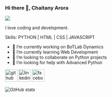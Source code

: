 ### Hi there 👋, Chaitany Arora
![](https://arturssmirnovs.github.io/github-profile-readme-generator/images/banner.png)

I love coding and development.

Skills: PYTHON | HTML | CSS | JAVASCRIPT

- 🔭 I’m currently working on BoTLab Dynamics 
- 🌱 I’m currently learning Web Development 
- 👯 I’m looking to collaborate on Python projects 
- 🤔 I’m looking for help with Advanced Python 


[<img src='https://cdn.jsdelivr.net/npm/simple-icons@3.0.1/icons/github.svg' alt='github' height='40'>](https://github.com/chaitanyarora)  [<img src='https://cdn.jsdelivr.net/npm/simple-icons@3.0.1/icons/linkedin.svg' alt='linkedin' height='40'>](https://www.linkedin.com/in/https://www.linkedin.com/in/chaitany-arora-693872201//)  [<img src='https://cdn.jsdelivr.net/npm/simple-icons@3.0.1/icons/facebook.svg' alt='facebook' height='40'>](https://www.facebook.com/https://www.facebook.com/chaitanyaroraa)  

![GitHub stats](https://github-readme-stats.vercel.app/api?username=chaitanyarora&show_icons=true)  

